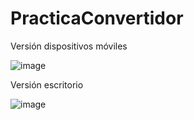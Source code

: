 # PracticaConvertidor

Versión dispositivos móviles

![image](https://user-images.githubusercontent.com/116028887/231425870-bc78bcae-fa0c-484b-8b62-3bd8491b6d81.png)

Versión escritorio

![image](https://user-images.githubusercontent.com/116028887/231426391-2c0f4591-ba70-47b3-aff4-71dbf7172c40.png)

